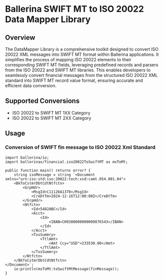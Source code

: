 # Ballerina SWIFT MT to ISO 20022 Data Mapper Library

## Overview

The DataMapper Library is a comprehensive toolkit designed to convert ISO 20022 XML messages into SWIFT MT format within Ballerina applications. It simplifies the process of mapping ISO 20022 elements to their corresponding SWIFT MT fields, leveraging predefined records and parsers from the ISO 20022 and SWIFT MT libraries. This enables developers to seamlessly convert financial messages from the structured ISO 20022 XML standard into SWIFT MT record value format, ensuring accurate and efficient data conversion.

## Supported Conversions

- ISO 20022 to SWIFT MT 1XX Category
- ISO 20022 to SWIFT MT 2XX Category

## Usage

### Conversion of SWIFT fin message to ISO 20022 Xml Standard

```ballerina
import ballerina/io;
import ballerinax/financial.iso20022ToSwiftMT as mxToMt;

public function main() returns error? {
    string isoMessage = string `<Document xmlns="urn:iso:std:iso:20022:tech:xsd:camt.054.001.04">
    <BkToCstmrDbtCdtNtfctn>
        <GrpHdr>
            <MsgId>C11126A1378</MsgId>
            <CreDtTm>2024-12-16T12:00:00Z</CreDtTm>
        </GrpHdr>
        <Ntfctn>
            <Id>5482ABC</Id>
            <Acct>
                <Id>
                    <IBAN>CH9380000000009876543</IBAN>
                </Id>
            </Acct>
            <TxsSummry>
                <TtlAmt>
                    <Amt Ccy="USD">233530.00</Amt>
                </TtlAmt>
            </TxsSummry>
        </Ntfctn>
    </BkToCstmrDbtCdtNtfctn>
</Document>`;
    io:println(mxToMt:toSwiftMtMessage(finMessage));
}
```
